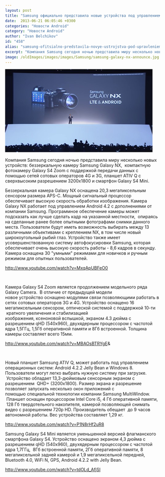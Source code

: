 ```yaml
---
layout: post
title: "Samsung официально представила новые устройства под управлением системы Android "
date:  2013-06-21 06:05:46 +0300
categories: "Новости Android"
category: "Новости Android"
author: "Ivan Belchikov"
id: "458"
alias: "samsung-ofitsialno-predstavila-novye-ustrojstva-pod-upravleniem-sistemy-android"
excerpt: "Компания Samsung сегодня ночью представила миру несколько новых устройств: беззеркальную камеру Samsung Galaxy NX,  компактную фотокамеру Galaxy S4 Zoom с поддержкой передачи данных с помощью сетей сотовых операторов 4G и 3G, планшет ATIV Q с сверхвысоким разрешением 3200x1800 и смартфон Galaxy S4 Mini. "
image: /oldImages/images/images/Samsung/samsung-galaxy-nx-announce.jpg
---
```

<img src="/oldImages/images/images/Samsung/samsung-galaxy-nx-announce.jpg" alt="Презентация новых устройств Samsung" />

Компания Samsung сегодня ночью представила миру несколько новых устройств: беззеркальную камеру Samsung Galaxy NX,  компактную фотокамеру Galaxy S4 Zoom с поддержкой передачи данных с помощью сетей сотовых операторов 4G и 3G, планшет ATIV Q с сверхвысоким разрешением 3200x1800 и смартфон Galaxy S4 Mini. 


Беззеркальная камера Galaxy NX оснащена 20,3 мегапиксельным сенсором размера APS-C. Мощный сигнальный процессор обеспечивает высокую скорость обработки изображения. Камера Galaxy NX работает под управлением Android 4.2 с дополнениями от компании Samsung. Программное обеспечение камеры может подсказать как лучше сделать кадр на указанной местности,  опираясь на сделанные ранее более опытными фотографами снимки данного места. Пользователи будут иметь возможность выбирать между 13 различными объективами с креплением NX, в том числе новый широкоугольный рыбий глаз. Устройство также имеет усовершенствованную систему автофокусировки Samsung, которая обеспечивает очень высокую скорость работы - 8,6 кадров в секунду. Камера оснащена 30 "умными" режимами для новичков и ручным режимом для опытных пользователей. 

http://www.youtube.com/watch?v=MxqApUBFeO0

 

Камера Galaxy S4 Zoom является продолжением модельного ряда Galaxy Camera.  В отличие от предыдущей модели новое устройство оснащено модулями связи позволяющими работать в сетях сотовых операторов 3G и 4G. Устройство оснащено 16 мегапиксельным сенсором, оптической системой с поддержкой 10-ти  кратного увеличения и стабилизацией изображения, ксеноновой вспышкой, экраном 4.3 дюйма с разрешением qHD (540x960), двухядерным процессором с частотой ядра 1,5ГГц, 1,5Гб оперативной памяти и 8Гб встроенной. Толщина камеры составляет всего 15мм.

http://www.youtube.com/watch?v=MBAOsBTRYgE&amp;

 

Новый планшет Samsung ATIV Q, может работать под управлением операционных систем: Android 4.2.2 Jelly Bean и Windows 8. Пользователи могут легко выбрать нужную систему при загрузке.  Устройство обладает 13,3-дюймовым сенсорным экраном с разрешением  QHD+ (3200х1800). Размер экрана и разрешение позволяет запускать несколько окон приложений с помощью специальной технологии компании Samsung MultiWindow.  Планшет оснащен процессором Intel Core i5, 4 Гб оперативной памяти,  128 Гб твердотельного накопителя, камерой позволяющей снимать видео с разрешением 720p HD. Производитель обещает  до 9 часов автономной работы. Вес устройства составляет 1,29 кг.

http://www.youtube.com/watch?v=P1N8rHf2uR8

Samsung Galaxy S4 Mini является уменьшенной версией флагманского смартфона Galaxy S4. Устройство оснащено экраном 4,3 дюйма с разрешением qHD (540x960), двухядерным процессором с частотой ядра 1,7ГГц,  8Гб встроенной памяти, 2Гб оперативной памяти, 8 мегапиксельной задней камерой и 1,9 мегапиксельной передней, Bluetooth 4.0, WiFi N, GPS, Android 4.2.2 with Jelly Bean.

http://www.youtube.com/watch?v=tdOLd_AfjSI

 
